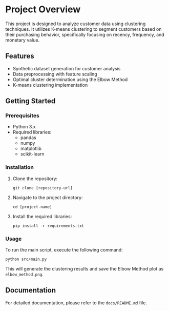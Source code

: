 # Project Overview

This project is designed to analyze customer data using clustering techniques. It utilizes K-means clustering to segment customers based on their purchasing behavior, specifically focusing on recency, frequency, and monetary value.

## Features

- Synthetic dataset generation for customer analysis
- Data preprocessing with feature scaling
- Optimal cluster determination using the Elbow Method
- K-means clustering implementation

## Getting Started

### Prerequisites

- Python 3.x
- Required libraries:
  - pandas
  - numpy
  - matplotlib
  - scikit-learn

### Installation

1. Clone the repository:
   ```
   git clone [repository-url]
   ```
2. Navigate to the project directory:
   ```
   cd [project-name]
   ```
3. Install the required libraries:
   ```
   pip install -r requirements.txt
   ```

### Usage

To run the main script, execute the following command:
```
python src/main.py
```

This will generate the clustering results and save the Elbow Method plot as `elbow_method.png`. 

## Documentation

For detailed documentation, please refer to the `docs/README.md` file.